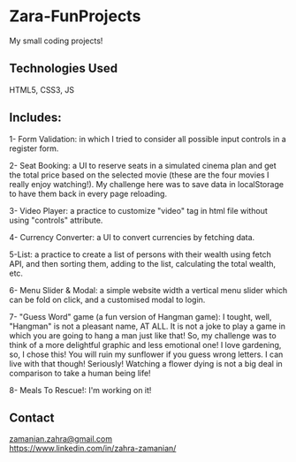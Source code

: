 # Zara-FunProjects
My small coding projects!

## Technologies Used
HTML5, CSS3, JS


## Includes:
1- Form Validation: in which I tried to consider all possible input controls in a register form. 

2- Seat Booking: a UI to reserve seats in a simulated cinema plan and get the total price based on the selected movie (these are the four movies  I really enjoy watching!). My challenge here was to save data in localStorage to have them back in every page reloading. 

3- Video Player: a practice to customize "video" tag in html file without using "controls" attribute.

4- Currency Converter: a UI to convert currencies by fetching data. 

5-List: a practice to create a list of persons with their wealth using fetch API, and then sorting them, adding to the list, calculating the total wealth, etc. 

6- Menu Slider & Modal: a simple website width a vertical menu slider which can be fold on click, and a customised modal to login. 

7- "Guess Word" game (a fun version of Hangman game): I tought, well, "Hangman" is not a pleasant name, AT ALL. It is not a joke to play a game in which you are going to hang a man just like that! So, my challenge was to think of a more delightful graphic and less emotional one! I love gardening, so, I chose this! You will ruin my sunflower if you guess wrong letters. I can live with that though! Seriously! Watching a flower dying is not a big deal in comparison to take a human being life!

8- Meals To Rescue!: I'm working on it!



## Contact
zamanian.zahra@gmail.com  
https://www.linkedin.com/in/zahra-zamanian/
